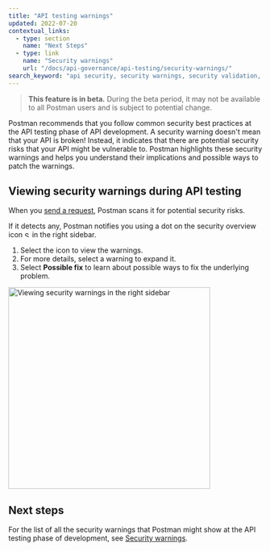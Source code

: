 ```yaml
---
title: "API testing warnings"
updated: 2022-07-20
contextual_links:
  - type: section
    name: "Next Steps"
  - type: link
    name: "Security warnings"
    url: "/docs/api-governance/api-testing/security-warnings/"
search_keyword: "api security, security warnings, security validation, api security audit, api security scan, security audit"
---
```


> **This feature is in beta.** During the beta period, it may not be available to all Postman users and is subject to potential change.

Postman recommends that you follow common security best practices at the API testing phase of API development. A security warning doesn't mean that your API is broken! Instead, it indicates that there are potential security risks that your API might be vulnerable to. Postman highlights these security warnings and helps you understand their implications and possible ways to patch the warnings.

## Viewing security warnings during API testing

When you [send a request](/docs/sending-requests/requests/), Postman scans it for potential security risks.

If it detects any, Postman notifies you using a dot on the security overview icon <img alt="Security overview icon" src="https://assets.postman.com/postman-docs/icon-lock.jpg#icon" width="11px"> in the right sidebar.

1. Select the icon to view the warnings.
1. For more details, select a warning to expand it.
1. Select **Possible fix** to learn about possible ways to fix the underlying problem.

<img alt="Viewing security warnings in the right sidebar" src="https://assets.postman.com/postman-docs/api-governance-testing-warnings-beta.jpg" width="400px"/>

## Next steps

For the list of all the security warnings that Postman might show at the API testing phase of development, see [Security warnings](/docs/api-governance/api-testing/security-warnings/).
